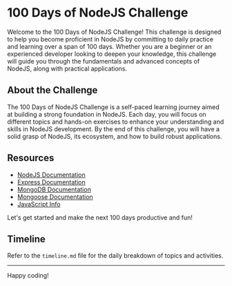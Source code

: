 # 100 Days of NodeJS Challenge

Welcome to the 100 Days of NodeJS Challenge! This challenge is designed to help you become proficient in NodeJS by committing to daily practice and learning over a span of 100 days. Whether you are a beginner or an experienced developer looking to deepen your knowledge, this challenge will guide you through the fundamentals and advanced concepts of NodeJS, along with practical applications.

## About the Challenge

The 100 Days of NodeJS Challenge is a self-paced learning journey aimed at building a strong foundation in NodeJS. Each day, you will focus on different topics and hands-on exercises to enhance your understanding and skills in NodeJS development. By the end of this challenge, you will have a solid grasp of NodeJS, its ecosystem, and how to build robust applications.

## Resources

- [NodeJS Documentation](https://nodejs.org/en/docs/)
- [Express Documentation](https://expressjs.com/)
- [MongoDB Documentation](https://docs.mongodb.com/)
- [Mongoose Documentation](https://mongoosejs.com/docs/guide.html)
- [JavaScript Info](https://javascript.info/)

Let's get started and make the next 100 days productive and fun!

## Timeline

Refer to the `timeline.md` file for the daily breakdown of topics and activities.

---

Happy coding!
